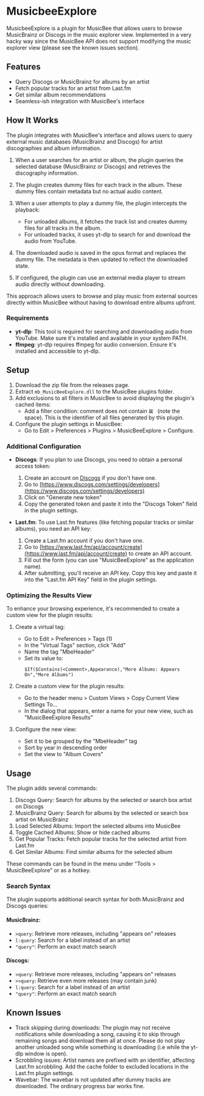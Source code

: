# MusicbeeExplore

MusicbeeExplore is a plugin for MusicBee that allows users to browse MusicBrainz or Discogs in the music explorer view. Implemented in a very hacky way since the MusicBee API does not support modifying the music explorer view (please see the known issues section).

## Features

- Query Discogs or MusicBrainz for albums by an artist
- Fetch popular tracks for an artist from Last.fm
- Get similar album recommendations
- Seamless-ish integration with MusicBee's interface

## How It Works

The plugin integrates with MusicBee's interface and allows users to query external music databases (MusicBrainz and Discogs) for artist discographies and album information.

1. When a user searches for an artist or album, the plugin queries the selected database (MusicBrainz or Discogs) and retrieves the discography information.

2. The plugin creates dummy files for each track in the album. These dummy files contain metadata but no actual audio content.

3. When a user attempts to play a dummy file, the plugin intercepts the playback:
   - For unloaded albums, it fetches the track list and creates dummy files for all tracks in the album.
   - For unloaded tracks, it uses yt-dlp to search for and download the audio from YouTube.

4. The downloaded audio is saved in the opus format and replaces the dummy file. The metadata is then updated to reflect the downloaded state.

5. If configured, the plugin can use an external media player to stream audio directly without downloading.

This approach allows users to browse and play music from external sources directly within MusicBee without having to download entire albums upfront.

### Requirements

- **yt-dlp**: This tool is required for searching and downloading audio from YouTube. Make sure it's installed and available in your system PATH.
- **ffmpeg**: yt-dlp requires ffmpeg for audio conversion. Ensure it's installed and accessible to yt-dlp.

## Setup

1. Download the zip file from the releases page.
2. Extract `mb_MusicBeeExplore.dll` to the MusicBee plugins folder.
3. Add exclusions to all filters in MusicBee to avoid displaying the plugin's cached items:
   - Add a filter condition: comment does not contain `巽 ` (note the space). This is the identifier of all files generated by this plugin.
4. Configure the plugin settings in MusicBee:
   - Go to Edit > Preferences > Plugins > MusicBeeExplore > Configure.

### Additional Configuration

- **Discogs**: If you plan to use Discogs, you need to obtain a personal access token:
  1. Create an account on [Discogs](https://www.discogs.com/) if you don't have one.
  2. Go to [https://www.discogs.com/settings/developers](https://www.discogs.com/settings/developers)
  3. Click on "Generate new token"
  4. Copy the generated token and paste it into the "Discogs Token" field in the plugin settings.

- **Last.fm**: To use Last.fm features (like fetching popular tracks or similar albums), you need an API key:
  1. Create a Last.fm account if you don't have one.
  2. Go to [https://www.last.fm/api/account/create](https://www.last.fm/api/account/create) to create an API account.
  3. Fill out the form (you can use "MusicBeeExplore" as the application name).
  4. After submitting, you'll receive an API key. Copy this key and paste it into the "Last.fm API Key" field in the plugin settings.

### Optimizing the Results View

To enhance your browsing experience, it's recommended to create a custom view for the plugin results:

1. Create a virtual tag:
   - Go to Edit > Preferences > Tags (1)
   - In the "Virtual Tags" section, click "Add"
   - Name the tag "MbeHeader"
   - Set its value to: 
     ```
     $If($Contains(<Comment>,Appearance),"More Albums: Appears On","More Albums")
     ```

2. Create a custom view for the plugin results:
   - Go to the header menu > Custom Views > Copy Current View Settings To...
   - In the dialog that appears, enter a name for your new view, such as "MusicBeeExplore Results"

3. Configure the new view:
   - Set it to be grouped by the "MbeHeader" tag
   - Sort by year in descending order
   - Set the view to "Album Covers"

## Usage

The plugin adds several commands:

1. Discogs Query: Search for albums by the selected or search box artist on Discogs
2. MusicBrainz Query: Search for albums by the selected or search box artist on MusicBrainz
3. Load Selected Albums: Import the selected albums into MusicBee
4. Toggle Cached Albums: Show or hide cached albums
5. Get Popular Tracks: Fetch popular tracks for the selected artist from Last.fm
6. Get Similar Albums: Find similar albums for the selected album

These commands can be found in the menu under "Tools > MusicBeeExplore" or as a hotkey.

### Search Syntax

The plugin supports additional search syntax for both MusicBrainz and Discogs queries:

#### MusicBrainz:

- `>query`: Retrieve more releases, including "appears on" releases
- `l:query`: Search for a label instead of an artist
- `"query"`: Perform an exact match search

#### Discogs:

- `>query`: Retrieve more releases, including "appears on" releases
- `>>query`: Retrieve even more releases (may contain junk)
- `l:query`: Search for a label instead of an artist
- `"query"`: Perform an exact match search

## Known Issues

- Track skipping during downloads: The plugin may not receive notifications while downloading a song, causing it to skip through remaining songs and download them all at once. Please do not play another unloaded song while something is downloading (i.e while the yt-dlp window is open).
- Scrobbling issues: Artist names are prefixed with an identifier, affecting Last.fm scrobbling. Add the cache folder to excluded locations in the Last.fm plugin settings.
- Wavebar: The wavebar is not updated after dummy tracks are downloaded. The ordinary progress bar works fine.
